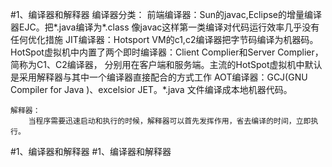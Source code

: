 #1、编译器和解释器
    编译器分类：
        前端编译器：Sun的javac,Eclipse的增量编译器EJC。把*.java编译为*.class
            像javac这样第一类编译对代码运行效率几乎没有任何优化措施
        JIT编译器：Hotsport VM的c1,c2编译器把字节码编译为机器码。
            HotSpot虚拟机中内置了两个即时编译器：Client Complier和Server Complier，简称为C1、C2编译器，
            分别用在客户端和服务端。主流的HotSpot虚拟机中默认是采用解释器与其中一个编译器直接配合的方式工作
        AOT编译器：GCJ(GNU Compiler for Java  )、excelsior JET。*.java 文件编译成本地机器代码。
        
    解释器：
        当程序需要迅速启动和执行的时候，解释器可以首先发挥作用，省去编译的时间，立即执行。    
#1、编译器和解释器
#1、编译器和解释器
